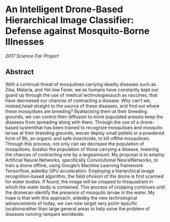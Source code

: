 # An Intelligent Drone-Based Hierarchical Image Classifier: Defense against Mosquito-Borne Illnesses 

*2017 Science Fair Project*

## Abstract
With a continual threat of mosquitoes carrying deadly diseases such as Zika, Malaria, and Yel-low Fever, we as humans have constantly kept our guard up through the use of medical technologiessuch as vaccines, that have decreased our chances of contracting a disease. Why can’t we, instead,head straight to the source of these diseases, and find out where these mosquitoes are breeding? Byattacking them at their breeding grounds, we can control their diffusion to more populated areasto keep the diseases from spreading along with them.  Through the use of a drone-based systemthat has been trained to recognize mosquitoes and mosquito larvae at their breeding grounds, wecan deploy small pellets or a powdered form of   Bti, an organic and safe insecticide, to kill offthe mosquitoes. Through this process, not only can we decrease the population of mosquitoes, butalso the population of those carrying a disease, lowering the chances of contracting one by a largeamount.  My proposal is to employ Artificial Neural Networks, specifically Convolutional NeuralNetworks, to train a drone offline, using Google’s Machine Learning framework Tensorflow, aidedby GPU acceleration.  Employing a hierarchical image recognition-based algorithm, the field ofvision of the drone is first scanned for water bodies.  If found, the image will be cropped to thequadrant in which the water body is contained. This process of cropping continues until the dronecan identify the presence of mosquito larvae in the water. My hope is that with this approach, aidedby the new technological advancements of today, we can now target very point-specific locationsrather than large general areas to help solve the problem of diseases running rampant worldwide.
